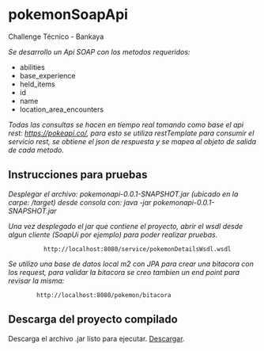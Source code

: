 # pokemonSoapApi
Challenge Técnico - Bankaya

_Se desarrollo un Api SOAP con los metodos requeridos:_

* abilities
* base_experience
* held_items
* id
* name
* location_area_encounters

_Todas las consultas se hacen en tiempo real tomando como base el api rest: https://pokeapi.co/, para esto se utiliza restTemplate para consumir el servicio rest, se obtiene el json de respuesta y se mapea al objeto de salida de cada metodo._





## Instrucciones para pruebas

_Desplegar el archivo: pokemonapi-0.0.1-SNAPSHOT.jar (ubicado en la carpe: /target) desde consola con:  java -jar pokemonapi-0.0.1-SNAPSHOT.jar_

_Una vez desplegado el jar que contiene el proyecto, abrir el wsdl desde algun cliente (SoapUi por ejemplo) para poder realizar pruebas._
	
		      http://localhost:8080/service/pokemonDetailsWsdl.wsdl 




_Se utilizo una base de datos local m2 con JPA para crear una bitacora con los request, para validar la bitacora se creo tambien un end point para revisar la misma:_
	
	        http://localhost:8080/pokemon/bitacora
    
  
## Descarga del proyecto compilado

Descarga el archivo .jar listo para ejecutar. [Descargar](https://drive.google.com/file/d/1ThQSw9OPbKJvLFnqOXLjXU7GM5hBDkZx/view?usp=sharing).
